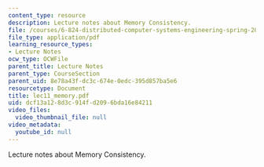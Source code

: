 ```yaml
---
content_type: resource
description: Lecture notes about Memory Consistency.
file: /courses/6-824-distributed-computer-systems-engineering-spring-2006/dcf13a128d3c914fd2096bda16e84211_lec11_memory.pdf
file_type: application/pdf
learning_resource_types:
- Lecture Notes
ocw_type: OCWFile
parent_title: Lecture Notes
parent_type: CourseSection
parent_uid: 8e78a43f-dc3c-674e-0edc-395d857ba5e6
resourcetype: Document
title: lec11_memory.pdf
uid: dcf13a12-8d3c-914f-d209-6bda16e84211
video_files:
  video_thumbnail_file: null
video_metadata:
  youtube_id: null
---
```

Lecture notes about Memory Consistency.